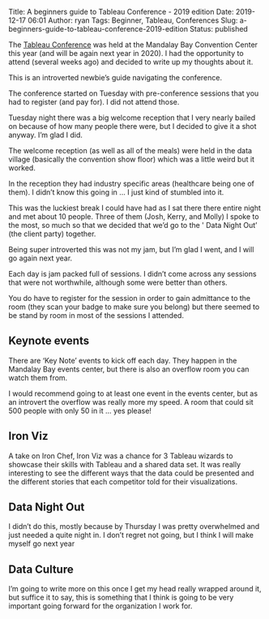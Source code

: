 Title: A beginners guide to Tableau Conference - 2019 edition
Date: 2019-12-17 06:01
Author: ryan
Tags: Beginner, Tableau, Conferences
Slug: a-beginners-guide-to-tableau-conference-2019-edition
Status: published

The [Tableau Conference](https://tc19.tableau.com) was held at the Mandalay Bay Convention Center this year (and will be again next year in 2020). I had the opportunity to attend (several weeks ago) and decided to write up my thoughts about it.

This is an introverted newbie’s guide navigating the conference.

The conference started on Tuesday with pre-conference sessions that you had to register (and pay for). I did not attend those.

Tuesday night there was a big welcome reception that I very nearly bailed on because of how many people there were, but I decided to give it a shot anyway. I’m glad I did.

The welcome reception (as well as all of the meals) were held in the data village (basically the convention show floor) which was a little weird but it worked.

In the reception they had industry specific areas (healthcare being one of them). I didn’t know this going in ... I just kind of stumbled into it.

This was the luckiest break I could have had as I sat there there entire night and met about 10 people. Three of them (Josh, Kerry, and Molly) I spoke to the most, so much so that we decided that we’d go to the ' Data Night Out’ (the client party) together.

Being super introverted this was not my jam, but I’m glad I went, and I will go again next year.

Each day is jam packed full of sessions. I didn’t come across any sessions that were not worthwhile, although some were better than others.

You do have to register for the session in order to gain admittance to the room (they scan your badge to make sure you belong) but there seemed to be stand by room in most of the sessions I attended.

## Keynote events

There are ‘Key Note’ events to kick off each day. They happen in the Mandalay Bay events center, but there is also an overflow room you can watch them from.

I would recommend going to at least one event in the events center, but as an introvert the overflow was really more my speed. A room that could sit 500 people with only 50 in it ... yes please!

## Iron Viz

A take on Iron Chef, Iron Viz was a chance for 3 Tableau wizards to showcase their skills with Tableau and a shared data set. It was really interesting to see the different ways that the data could be presented and the different stories that each competitor told for their visualizations.

## Data Night Out

I didn’t do this, mostly because by Thursday I was pretty overwhelmed and just needed a quite night in. I don’t regret not going, but I think I will make myself go next year

## Data Culture

I’m going to write more on this once I get my head really wrapped around it, but suffice it to say, this is something that I think is going to be very important going forward for the organization I work for.
